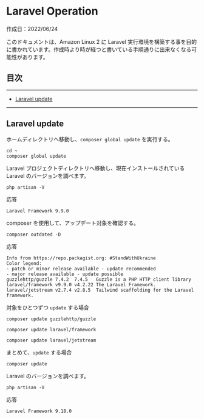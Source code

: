 # <a name="pageTop"></a>Laravel Operation

作成日：2022/06/24<br>

このドキュメントは、Amazon Linux 2 に Laravel 実行環境を構築する事を目的に書かれています。作成時より時が経つと書いている手順通りに出来なくなる可能性があります。

## 目次
***
+ [Laravel update](#laravel_update)

***


## <a name="laravel_update"></a>Laravel update

ホームディレクトリへ移動し、`composer global update` を実行する。
```
cd ~
composer global update
```

Laravel プロジェクトディレクトリへ移動し、現在インストールされている Laravel のバージョンを調べます。
```
php artisan -V
```

応答
```
Laravel Framework 9.9.0
```

composer を使用して、アップデート対象を確認する。
```
composer outdated -D
```

応答
```
Info from https://repo.packagist.org: #StandWithUkraine
Color legend:
- patch or minor release available - update recommended
- major release available - update possible
guzzlehttp/guzzle 7.4.2  7.4.5   Guzzle is a PHP HTTP client library
laravel/framework v9.9.0 v4.2.22 The Laravel Framework.
laravel/jetstream v2.7.4 v2.8.5  Tailwind scaffolding for the Laravel framework.
```

対象をひとつずつ `update` する場合
```
composer update guzzlehttp/guzzle
```
```
composer update laravel/framework
```
```
composer update laravel/jetstream
```

まとめて、`update` する場合
```
composer update
```

Laravel のバージョンを調べます。
```
php artisan -V
```
応答
```
Laravel Framework 9.18.0
```